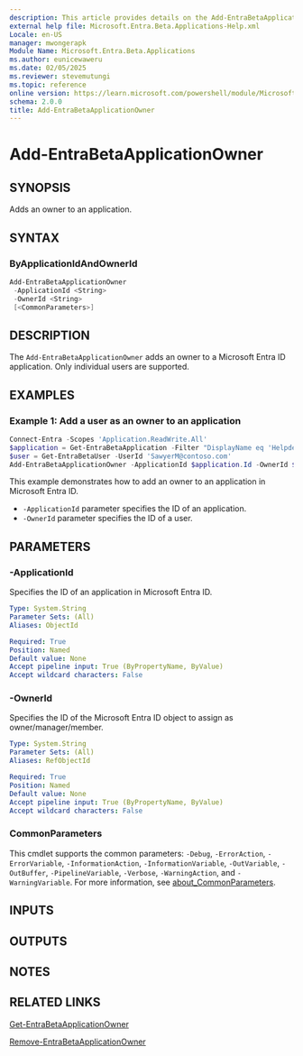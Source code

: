 ```yaml
---
description: This article provides details on the Add-EntraBetaApplicationOwner command.
external help file: Microsoft.Entra.Beta.Applications-Help.xml
Locale: en-US
manager: mwongerapk
Module Name: Microsoft.Entra.Beta.Applications
ms.author: eunicewaweru
ms.date: 02/05/2025
ms.reviewer: stevemutungi
ms.topic: reference
online version: https://learn.microsoft.com/powershell/module/Microsoft.Entra.Beta/Add-EntraBetaApplicationOwner
schema: 2.0.0
title: Add-EntraBetaApplicationOwner
---
```


# Add-EntraBetaApplicationOwner

## SYNOPSIS

Adds an owner to an application.

## SYNTAX

### ByApplicationIdAndOwnerId

```powershell
Add-EntraBetaApplicationOwner
 -ApplicationId <String>
 -OwnerId <String>
 [<CommonParameters>]
```

## DESCRIPTION

The `Add-EntraBetaApplicationOwner` adds an owner to a Microsoft Entra ID application. Only individual users are supported.

## EXAMPLES

### Example 1: Add a user as an owner to an application

```powershell
Connect-Entra -Scopes 'Application.ReadWrite.All'
$application = Get-EntraBetaApplication -Filter "DisplayName eq 'Helpdesk Application'"
$user = Get-EntraBetaUser -UserId 'SawyerM@contoso.com'
Add-EntraBetaApplicationOwner -ApplicationId $application.Id -OwnerId $user.Id
```

This example demonstrates how to add an owner to an application in Microsoft Entra ID.

- `-ApplicationId` parameter specifies the ID of an application.
- `-OwnerId` parameter specifies the ID of a user.

## PARAMETERS

### -ApplicationId

Specifies the ID of an application in Microsoft Entra ID.

```yaml
Type: System.String
Parameter Sets: (All)
Aliases: ObjectId

Required: True
Position: Named
Default value: None
Accept pipeline input: True (ByPropertyName, ByValue)
Accept wildcard characters: False
```

### -OwnerId

Specifies the ID of the Microsoft Entra ID object to assign as owner/manager/member.

```yaml
Type: System.String
Parameter Sets: (All)
Aliases: RefObjectId

Required: True
Position: Named
Default value: None
Accept pipeline input: True (ByPropertyName, ByValue)
Accept wildcard characters: False
```

### CommonParameters

This cmdlet supports the common parameters: `-Debug`, `-ErrorAction`, `-ErrorVariable`, `-InformationAction`, `-InformationVariable`, `-OutVariable`, `-OutBuffer`, `-PipelineVariable`, `-Verbose`, `-WarningAction`, and `-WarningVariable`. For more information, see [about_CommonParameters](https://go.microsoft.com/fwlink/?LinkID=113216).

## INPUTS

## OUTPUTS

## NOTES

## RELATED LINKS

[Get-EntraBetaApplicationOwner](Get-EntraBetaApplicationOwner.md)

[Remove-EntraBetaApplicationOwner](Remove-EntraBetaApplicationOwner.md)
